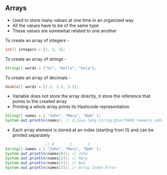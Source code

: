 ## Arrays

- Used to store many values at one time in an organized way
- All the values have to be of the same type
- These values are somewhat related to one another

To create an array of integers -

```java
int[] integers = {1, 2, 3};
```

To create an array of strings -

```java
String[] words = {"hi", "hello", "hola"};
```

To create an array of decimals -

```java
double[] words = {1.2, 2.2, 3.3};
```

- Variable does not store the array directly, it store the reference that points to the created array
- Printing a whole array prints its Hashcode representation

```java
String[] names = { "John", "Mary", "Bob" };
System.out.println(names); // [Ljava.lang.String;@5acf9800 (memory address)
```

- Each array element is stored at an index (starting from 0) and can be printed separately

```java
                  // 0       1       2
String[] names = { "John", "Mary", "Bob" };
System.out.println(names[0]); // John
System.out.println(names[1]); // Mary
System.out.println(names[2]); // Bob
System.out.println(names[3]); // Array Index Error
```
